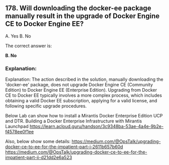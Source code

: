 ## 178. Will downloading the docker-ee package manually result in the upgrade of Docker Engine CE to Docker Engine EE?
A. Yes
B. No

The correct answer is:

**B. No**

### Explanation:
Explanation: The action described in the solution, manually downloading the 'docker-ee' package, does not upgrade Docker Engine CE (Community Edition) to Docker Engine EE (Enterprise Edition). Upgrading from Docker CE to Docker EE typically involves a more complex process, which includes obtaining a valid Docker EE subscription, applying for a valid license, and following specific upgrade procedures.

Below Lab can show how to install a Mirantis Docker Enterprise Edition UCP and DTR.
Building a Docker Enterprise Infrastructure with Mirantis Launchpad
https://learn.acloud.guru/handson/3c9348ba-53ae-4a4e-9b2e-f4578ee0f1ee

Also, below show some details:
https://medium.com/@OpsTalk/upgrading-docker-ce-to-ee-for-the-impatient-part-i-2611b657b60d
https://medium.com/@OpsTalk/upgrading-docker-ce-to-ee-for-the-impatient-part-ii-d21dd2e6a523
